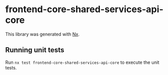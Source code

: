 # frontend-core-shared-services-api-core

This library was generated with [Nx](https://nx.dev).

## Running unit tests

Run `nx test frontend-core-shared-services-api-core` to execute the unit tests.
